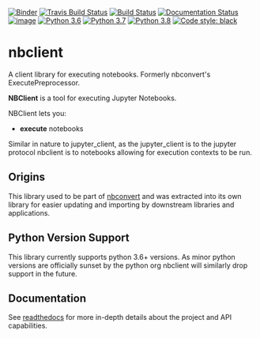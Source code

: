 [![Binder](https://mybinder.org/badge_logo.svg)](https://mybinder.org/v2/gh/jupyter/nbclient/master?filepath=binder%2Frun_nbclient.ipynb)
[![Travis Build Status](https://travis-ci.org/jupyter/nbclient.svg?branch=master)](https://travis-ci.org/jupyter/nbclient)
[![Build Status](https://github.com/jupyter/nbclient/workflows/CI/badge.svg)](https://github.com/jupyter/nbclient/actions)
[![Documentation Status](https://readthedocs.org/projects/nbclient/badge/?version=latest)](https://nbclient.readthedocs.io/en/latest/?badge=latest)
[![image](https://codecov.io/github/jupyter/nbclient/coverage.svg?branch=master)](https://codecov.io/github/jupyter/nbclient?branch=master)
[![Python 3.6](https://img.shields.io/badge/python-3.6-blue.svg)](https://www.python.org/downloads/release/python-360/)
[![Python 3.7](https://img.shields.io/badge/python-3.7-blue.svg)](https://www.python.org/downloads/release/python-370/)
[![Python 3.8](https://img.shields.io/badge/python-3.8-blue.svg)](https://www.python.org/downloads/release/python-380/)
[![Code style: black](https://img.shields.io/badge/code%20style-black-000000.svg)](https://github.com/ambv/black)

# nbclient

A client library for executing notebooks. Formerly nbconvert's ExecutePreprocessor.

**NBClient** is a tool for executing Jupyter Notebooks.

NBClient lets you:

- **execute** notebooks

Similar in nature to jupyter_client, as the jupyter_client is to the jupyter
protocol nbclient is to notebooks allowing for execution contexts to be run.

## Origins

This library used to be part of [nbconvert](https://nbconvert.readthedocs.io/en/latest/) and was extracted into its own library for easier updating and importing by downstream libraries and applications.

## Python Version Support

This library currently supports python 3.6+ versions. As minor python
versions are officially sunset by the python org nbclient will similarly
drop support in the future.

## Documentation

See [readthedocs](https://nbclient.readthedocs.io/en/latest/) for more in-depth details about the project and API capabilities.
